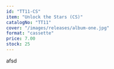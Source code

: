 ```yaml
---
id: "TT11-CS"
item: "Unlock the Stars (CS)"
catalogNo: "TT11"
cover: "/images/releases/album-one.jpg"
format: "cassette"
price: 7.00
stock: 25
---
```


afsd